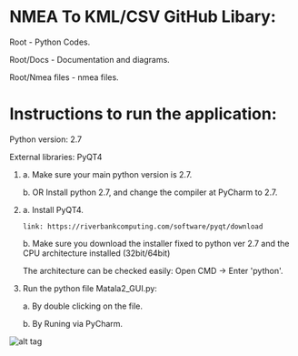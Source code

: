 
# NMEA To KML/CSV GitHub Libary:


Root - Python Codes.

Root/Docs - Documentation and diagrams.

Root/Nmea files - nmea files.


# Instructions to run the application:

Python version: 2.7 

External libraries: PyQT4

1.  a. Make sure your main python version is 2.7.

    b. OR Install python 2.7, and change the compiler at PyCharm to 2.7.

2.  a. Install PyQT4.

        link: https://riverbankcomputing.com/software/pyqt/download

    b. Make sure you download the installer fixed to python ver 2.7 and the CPU architecture installed (32bit/64bit)

       The architecture can be checked easily:  Open CMD -> Enter 'python'.

3.  Run the python file Matala2_GUI.py:

    a. By double clicking on the file.

    b. By Runing via PyCharm.
    
![alt tag](https://github.com/idonava/matala2_python27/blob/master/app.png)

